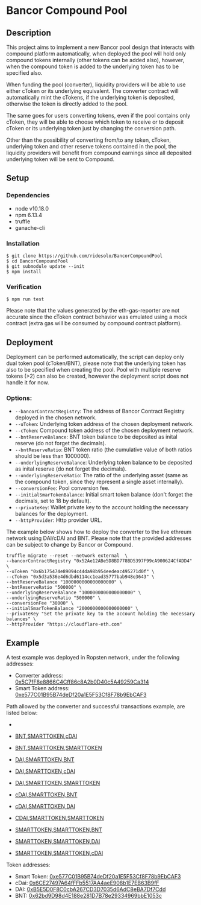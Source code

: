 # Bancor Compound Pool

## Description

This project aims to implement a new Bancor pool design that interacts with compound platform automatically, when deployed the pool will hold only compound tokens internally (other tokens can be added also), however, when the compound token is added to the underlying token has to be specified also.

When funding the pool (converter), liquidity providers will be able to use either cToken or its underlying equivalent. The converter contract will automatically mint the cTokens, if the underlying token is deposited, otherwise the token is directly added to the pool.

The same goes for users converting tokens, even if the pool contains only cToken, they will be able to choose which token to receive or to deposit cToken or its underlying token just by changing the conversion path.

Other than the possibility of converting from/to any token,  cToken, underlying token and other reserve tokens contained in the pool, the liquidity providers will benefit from compound earnings since all deposited underlying token will be sent to Compound.

## Setup

### Dependencies

* node v10.18.0
* npm 6.13.4
* truffle
* ganache-cli

### Installation

```console
$ git clone https://github.com/ridesolo/BancorCompoundPool
$ cd BancorCompoundPool
$ git submodule update --init
$ npm install
```
### Verification

```console
$ npm run test 
```
Please note that the values generated by the eth-gas-reporter are not accurate since the cToken contract behavior was emulated using a mock contract (extra gas will be consumed by compound contract platform).

## Deployment

Deployment can be performed automatically, the script can deploy only dual token pool (cToken/BNT), please note that the underlying token has also to be specified when creating the pool. Pool with multiple reserve tokens (>2) can also be created, however the deployment script does not handle it for now.

### Options:

* `--bancorContractRegistry`: The address of Bancor Contract Registry deployed in the chosen network.
* `--uToken`: Underlying token address of the chosen deployment network.
* `--cToken`: Compound token address of the chosen deployment network.
* `--bntReserveBalance`: BNT token balance to be deposited as inital reserve (do not forget the decimals).
* `--bntReserveRatio`: BNT token ratio (the cumulative value of both ratios should be less than 1000000).
* `--underlyingReserveBalance`: Underlying token balance to be deposited as inital reserve (do not forget the decimals).
* `--underlyingReserveRatio`: The ratio of the underlying asset (same as the compound token, since they represent a single asset internally).
* `--conversionFee`: Pool conversion fee.
* `--initialSmarTokenBalance`: Initial smart token balance (don't forget the decimals, set to 18 by default).
* `--privateKey`: Wallet private key to the account holding the necessary balances for the deployment.
* `--httpProvider`: Http provider URL.

The example below shows how to deploy the converter to the live ethreum network using DAI/cDAI and BNT. Please note that the provided addresses can be subject to change by Bancor or Compound.

```console
truffle migrate --reset --network external  \
--bancorContractRegistry "0x52Ae12ABe5D8BD778BD5397F99cA900624CfADD4" \
--uToken "0x6b175474e89094c44da98b954eedeac495271d0f" \
--cToken "0x5d3a536e4d6dbd6114cc1ead35777bab948e3643" \
--bntReserveBalance "1000000000000000000" \
--bntReserveRatio "500000" \
--underlyingReserveBalance "1000000000000000000" \
--underlyingReserveRatio "500000" \
--conversionFee "30000" \
--initialSmarTokenBalance "2000000000000000000" \
--privateKey "Set the private key to the account holding the necessary balances" \
--httpProvider "https://cloudflare-eth.com"
```
## Example 

A test example was deployed in Ropsten network, under the following addresses:

* Converter address: [0x5C7fF8e8866C4Cff86c8A2b0D40c5A49259Ca314](https://ropsten.etherscan.io/address/0x5C7fF8e8866C4Cff86c8A2b0D40c5A49259Ca314)
* Smart Token address: [0xe577C01B95B74deDf20a1E5F53Cf8F78b9EbCAF3](https://ropsten.etherscan.io/address/0xe577C01B95B74deDf20a1E5F53Cf8F78b9EbCAF3)

Path allowed by the converter and successful transactions example, are listed below:

- [BNT,SMARTTOKEN,DAI]:(https://ropsten.etherscan.io/tx/0x358110ffa5babe668db6bc74f35d188c0e06b0ab87fc06185aadd71018b3c21d)
- [BNT,SMARTTOKEN,cDAI](https://ropsten.etherscan.io/tx/0xa2088c24e87cb2a8253e7c2adf0dee1e8abed16e3b3b5576d4e3d5a511d7d207)
- [BNT,SMARTTOKEN,SMARTTOKEN](https://ropsten.etherscan.io/tx/0xa4fec89f4d0d5564057f34cd7c99b29bdf8bdcd758dc826196cd90ac62c8b76b)

- [DAI,SMARTTOKEN,BNT](https://ropsten.etherscan.io/tx/0x75628f253b100a8809dc59676a6dbdc9183cf030cb4d0e40ef7998aa7f502d2d)
- [DAI,SMARTTOKEN,cDAI](https://ropsten.etherscan.io/tx/0x0202601bb2a3c20248e46cd6fb314ae283569354462102a0f6b5f83b466c4047)
- [DAI,SMARTTOKEN,SMARTTOKEN](https://ropsten.etherscan.io/tx/0xc9e494903b4f5ac3e245a9fcff1bbc05c39cff2114f557d344ea2a336b82afa1)

- [cDAI,SMARTTOKEN,BNT](https://ropsten.etherscan.io/tx/0x8c8f41610d77cd6912678e0424afa2e615dcaa60565822217dc673d7f5376587)
- [cDAI,SMARTTOKEN,DAI](https://ropsten.etherscan.io/tx/0x0f7ff181735c5b4523a4a5fe647296547bb7965636420e57e13b8160268ec2c9)
- [CDAI,SMARTTOKEN,SMARTTOKEN](https://ropsten.etherscan.io/tx/0x8ea74f4ec7f5d16927ff0b9d9c6ea7cda91106f7ad56273aa9a80f361ef3932f)

- [SMARTTOKEN,SMARTTOKEN,BNT](https://ropsten.etherscan.io/tx/0x30f40e9032716120061b6abbf17cb239e26766eceec2a72b1e55ce7dbd0b6552)
- [SMARTTOKEN,SMARTTOKEN,DAI](https://ropsten.etherscan.io/tx/0x19b284d8a62e8a3aa4d3f21a2bcd7ea8ee2e4dc60d474943d820def25a5780a9)
- [SMARTTOKEN,SMARTTOKEN,cDAI](https://ropsten.etherscan.io/tx/0xa925d275515a9da769203641be5044aa4c942d83418bcef1f582636858bf418f)

Token addresses:

- Smart Token: [0xe577C01B95B74deDf20a1E5F53Cf8F78b9EbCAF3](https://ropsten.etherscan.io/address/0xe577C01B95B74deDf20a1E5F53Cf8F78b9EbCAF3)
- cDai: [0x6CE27497A64fFFb5517AA4aeE908b1E7EB63B9fF](https://ropsten.etherscan.io/address/0x6CE27497A64fFFb5517AA4aeE908b1E7EB63B9fF)
- DAI: [0xB5E5D0F8C0cbA267CD3D7035d6AdC8eBA7Df7Cdd](https://ropsten.etherscan.io/address/0xB5E5D0F8C0cbA267CD3D7035d6AdC8eBA7Df7Cdd)
- BNT: [0x62bd9D98d4E188e281D7B78e29334969bbE1053c](https://ropsten.etherscan.io/address/0x62bd9D98d4E188e281D7B78e29334969bbE1053c)
